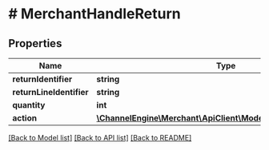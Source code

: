 # # MerchantHandleReturn

## Properties

Name | Type | Description | Notes
------------ | ------------- | ------------- | -------------
**returnIdentifier** | **string** |  | [optional]
**returnLineIdentifier** | **string** |  | [optional]
**quantity** | **int** |  | [optional]
**action** | [**\ChannelEngine\Merchant\ApiClient\Model\ReturnHandlingAction**](ReturnHandlingAction.md) |  | [optional]

[[Back to Model list]](../../README.md#models) [[Back to API list]](../../README.md#endpoints) [[Back to README]](../../README.md)
